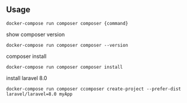 
## Usage


```
docker-compose run composer composer {command}
```

show composer version
```
docker-compose run composer composer --version
```

composer install
```
docker-compose run composer composer install
```

install laravel 8.0

```
docker-compose run composer ccomposer create-project --prefer-dist laravel/laravel=8.0 myApp
```


